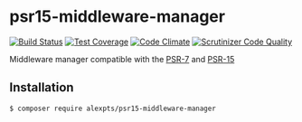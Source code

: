 # psr15-middleware-manager

[![Build Status](https://travis-ci.org/alexpts/psr15-middleware-manager.svg?branch=master)](https://travis-ci.org/alexpts/psr15-middleware-manager)
[![Test Coverage](https://codeclimate.com/github/alexpts/psr15-middleware-manager/badges/coverage.svg)](https://codeclimate.com/github/alexpts/psr15-middleware-manager/coverage)
[![Code Climate](https://codeclimate.com/github/alexpts/psr15-middleware-manager/badges/gpa.svg)](https://codeclimate.com/github/alexpts/psr15-middleware-manager)
[![Scrutinizer Code Quality](https://scrutinizer-ci.com/g/alexpts/psr15-middleware-manager/badges/quality-score.png?b=master)](https://scrutinizer-ci.com/g/alexpts/psr15-middleware-manager/?branch=master)


Middleware manager compatible with the [PSR-7](https://www.php-fig.org/psr/psr-7/) and [PSR-15](https://www.php-fig.org/psr/psr-15/)

## Installation

```$ composer require alexpts/psr15-middleware-manager```